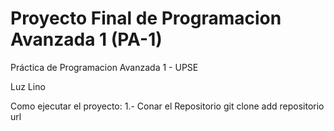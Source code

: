 # Proyecto Final de Programacion Avanzada 1 (PA-1) 
Práctica de Programacion Avanzada 1 - UPSE


Luz Lino

Como ejecutar el proyecto:
1.- Conar el Repositorio 
git clone add repositorio url
